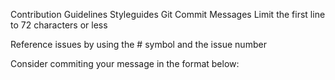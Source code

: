 Contribution Guidelines
Styleguides
Git Commit Messages
Limit the first line to 72 characters or less

Reference issues by using the # symbol and the issue number

Consider commiting your message in the format below: